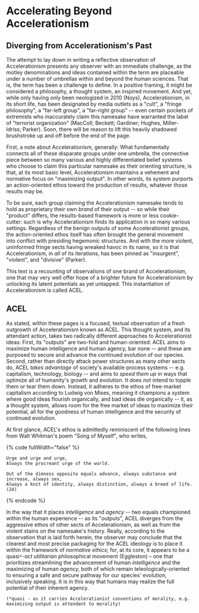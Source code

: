 # Accelerating Beyond Accelerationism

## Diverging from Accelerationism's Past &#x20;

The attempt to lay down in writing a reflective observation of Accelerationism presents any observer with an immediate challenge, as the motley denominations and ideas contained within the term are placeable under a number of umbrellas within and beyond the human sciences. That is, the term has been a challenge to define. In a positive framing, it might be considered a philosophy, a thought system, an inspired movement. And yet, while only having only been neologized in 2010 (Noys), Accelerationism, in its short life, has been designated by media outlets as a "cult", a "fringe philosophy", a "far-left group", a "far-right group" -- even certain pockets of extremists who inaccurately claim this namesake have warranted the label of "terrorist organization" (MacColl; Beckett; Gardiner; Hughes, Miller-Idriss; Parker). Soon, there will be reason to lift this heavily shadowed brushstroke up and off before the end of the page.&#x20;

First, a note about Accelerationism, generally: What fundamentally connects all of these disparate groups under one umbrella, the connective piece between so many various and highly differentiated belief systems who choose to claim this particular namesake as their orienting structure, is that, at its most basic level, Accelerationism maintains a vehement and normative focus on "maximizing output". In other words, its system purports an action-oriented ethos toward the production of results, whatever those results may be.&#x20;

To be sure, each group claiming the Accelerationism namesake tends to hold as proprietary their own _brand_ of their output -- so while their "product" differs, the results-based framework is more or less cookie-cutter: such is why Accelerationism finds its application in so many various settings. Regardless of the benign outputs of some Accelerationist groups, the action-oriented ethos itself has often brought the general movement into conflict with presiding hegemonic structures. And with the more violent, uninformed fringe sects having wreaked havoc in its name, so it is that Accelerationism, in _all_ of its iterations, has been pinned as "insurgent", "violent", and "divisive" (Parker).&#x20;

This text is a recounting of observations of one brand of Accelerationism, one that may very well offer hope of a brighter future for Accelerationism by unlocking its latent potentials as yet untapped. This instantiation of Accelerationism is called ACEL.&#x20;

## ACEL

As stated, within these pages is a focused, textual observation of a fresh outgrowth of Accelerationism known as ACEL. This thought system, and its attendant action, takes two radically different approaches to Accelerationist ideas: First, its "outputs" are two-fold and human-oriented: ACEL aims to maximize human intelligence and human agency, bar none -- and these are purposed to secure and advance the continued evolution of our species. Second, rather than directly attack power structures as many other sects do, ACEL _takes advantage_ of society's available process systems -- e.g. capitalism, technology, biology -- and aims to _speed them up_ in ways that optimize all of humanity's growth and evolution. It does _not_ intend to topple them or tear them down. Instead, it adheres to the ethos of free-market capitalism according to Ludwig von Mises, meaning it champions a system where good ideas flourish organically, and bad ideas die organically -- it, as a thought system, allows room for the free market of ideas to maximize their potential, all for the goodness of human intelligence and the security of continued evolution.&#x20;

At first glance, ACEL's ethos is admittedly reminiscent of the following lines from Walt Whitman's poem "Song of Myself", who writes,

{% code fullWidth="false" %}
```
Urge and urge and urge,
Always the procreant urge of the world.

Out of the dimness opposite equals advance, always substance and increase, always sex,
Always a knit of identity, always distinction, always a breed of life. (24)
```
{% endcode %}

In the way that it places _intelligence_ and _agency_ -- two equals championed within the human experience -- as its "outputs", ACEL diverges from the aggressive ethos of other sects of Accelerationism, as well as from the violent stains on the namesake's history. Really, according to the observation that is laid forth herein, the observer may conclude that the clearest and most precise packaging for the ACEL ideology is to place it within the framework of _normative ethics_; for, at its core, it appears to be a quasi`*`-_act utilitarian_ philosophical movement (Eggleston) – one that prioritizes streamlining the advancement of human _intelligence_ and the maximizing of human _agency,_ both of which remain teleologically-oriented to ensuring a safe and secure pathway for our species' evolution, inclusively speaking. It is in this way that humans may realize the full potential of their inherent agency. &#x20;

`(*quasi - as it carries Accelerationist conventions of morality, e.g. maximizing output is attendant to morality)`

